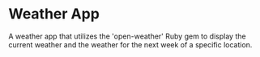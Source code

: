 # Weather App 

A weather app that utilizes the 'open-weather' Ruby gem to display the current weather and the weather for the next week of a specific location. 

